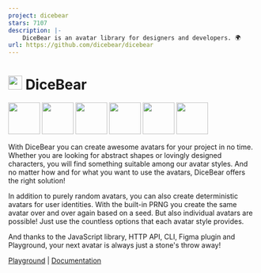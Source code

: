 ```yaml
---
project: dicebear
stars: 7107
description: |-
    DiceBear is an avatar library for designers and developers. 🌍
url: https://github.com/dicebear/dicebear
---
```


<h1><img src="https://www.dicebear.com/logo-readme.svg" width="28" /> DiceBear</h1>

<p>
  <img src="https://api.dicebear.com/6.x/adventurer/svg?seed=Mimi&backgroundColor=0077b6&radius=10" width="64" />
  <img src="https://api.dicebear.com/6.x/open-peeps/svg?seed=Kitty&backgroundColor=0096c7&radius=10" width="64" />
  <img src="https://api.dicebear.com/6.x/pixel-art/svg?seed=Lilly&backgroundColor=00b4d8&radius=10" width="64" />
  <img src="https://api.dicebear.com/6.x/lorelei/svg?seed=Tigger&backgroundColor=48cae4&radius=10" width="64" />
  <img src="https://api.dicebear.com/6.x/bottts/svg?seed=Zoe&backgroundColor=90e0ef&radius=10" width="64" />
  <img src="https://api.dicebear.com/6.x/initials/svg?seed=..&backgroundColor=ade8f4&radius=10" width="64" />
</p>

With DiceBear you can create awesome avatars for your project in no time.
Whether you are looking for abstract shapes or lovingly designed characters, you
will find something suitable among our avatar styles. And no matter how and for
what you want to use the avatars, DiceBear offers the right solution!

In addition to purely random avatars, you can also create deterministic avatars
for user identities. With the built-in PRNG you create the same avatar over and
over again based on a seed. But also individual avatars are possible! Just use
the countless options that each avatar style provides.

And thanks to the JavaScript library, HTTP API, CLI, Figma plugin and
Playground, your next avatar is always just a stone's throw away!

[Playground](https://www.dicebear.com/playground) |
[Documentation](https://www.dicebear.com/introduction)

